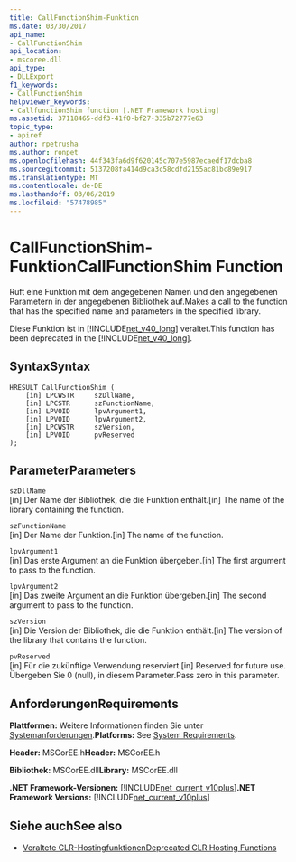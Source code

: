 ```yaml
---
title: CallFunctionShim-Funktion
ms.date: 03/30/2017
api_name:
- CallFunctionShim
api_location:
- mscoree.dll
api_type:
- DLLExport
f1_keywords:
- CallFunctionShim
helpviewer_keywords:
- CallfunctionShim function [.NET Framework hosting]
ms.assetid: 37118465-ddf3-41f0-bf27-335b72777e63
topic_type:
- apiref
author: rpetrusha
ms.author: ronpet
ms.openlocfilehash: 44f343fa6d9f620145c707e5987ecaedf17dcba8
ms.sourcegitcommit: 5137208fa414d9ca3c58cdfd2155ac81bc89e917
ms.translationtype: MT
ms.contentlocale: de-DE
ms.lasthandoff: 03/06/2019
ms.locfileid: "57478985"
---
```

# <a name="callfunctionshim-function"></a><span data-ttu-id="5df8c-102">CallFunctionShim-Funktion</span><span class="sxs-lookup"><span data-stu-id="5df8c-102">CallFunctionShim Function</span></span>
<span data-ttu-id="5df8c-103">Ruft eine Funktion mit dem angegebenen Namen und den angegebenen Parametern in der angegebenen Bibliothek auf.</span><span class="sxs-lookup"><span data-stu-id="5df8c-103">Makes a call to the function that has the specified name and parameters in the specified library.</span></span>  
  
 <span data-ttu-id="5df8c-104">Diese Funktion ist in [!INCLUDE[net_v40_long](../../../../includes/net-v40-long-md.md)] veraltet.</span><span class="sxs-lookup"><span data-stu-id="5df8c-104">This function has been deprecated in the [!INCLUDE[net_v40_long](../../../../includes/net-v40-long-md.md)].</span></span>  
  
## <a name="syntax"></a><span data-ttu-id="5df8c-105">Syntax</span><span class="sxs-lookup"><span data-stu-id="5df8c-105">Syntax</span></span>  
  
```  
HRESULT CallFunctionShim (  
    [in] LPCWSTR     szDllName,  
    [in] LPCSTR      szFunctionName,  
    [in] LPVOID      lpvArgument1,  
    [in] LPVOID      lpvArgument2,  
    [in] LPCWSTR     szVersion,  
    [in] LPVOID      pvReserved  
);  
```  
  
## <a name="parameters"></a><span data-ttu-id="5df8c-106">Parameter</span><span class="sxs-lookup"><span data-stu-id="5df8c-106">Parameters</span></span>  
 `szDllName`  
 <span data-ttu-id="5df8c-107">[in] Der Name der Bibliothek, die die Funktion enthält.</span><span class="sxs-lookup"><span data-stu-id="5df8c-107">[in] The name of the library containing the function.</span></span>  
  
 `szFunctionName`  
 <span data-ttu-id="5df8c-108">[in] Der Name der Funktion.</span><span class="sxs-lookup"><span data-stu-id="5df8c-108">[in] The name of the function.</span></span>  
  
 `lpvArgument1`  
 <span data-ttu-id="5df8c-109">[in] Das erste Argument an die Funktion übergeben.</span><span class="sxs-lookup"><span data-stu-id="5df8c-109">[in] The first argument to pass to the function.</span></span>  
  
 `lpvArgument2`  
 <span data-ttu-id="5df8c-110">[in] Das zweite Argument an die Funktion übergeben.</span><span class="sxs-lookup"><span data-stu-id="5df8c-110">[in] The second argument to pass to the function.</span></span>  
  
 `szVersion`  
 <span data-ttu-id="5df8c-111">[in] Die Version der Bibliothek, die die Funktion enthält.</span><span class="sxs-lookup"><span data-stu-id="5df8c-111">[in] The version of the library that contains the function.</span></span>  
  
 `pvReserved`  
 <span data-ttu-id="5df8c-112">[in] Für die zukünftige Verwendung reserviert.</span><span class="sxs-lookup"><span data-stu-id="5df8c-112">[in] Reserved for future use.</span></span> <span data-ttu-id="5df8c-113">Übergeben Sie 0 (null), in diesem Parameter.</span><span class="sxs-lookup"><span data-stu-id="5df8c-113">Pass zero in this parameter.</span></span>  
  
## <a name="requirements"></a><span data-ttu-id="5df8c-114">Anforderungen</span><span class="sxs-lookup"><span data-stu-id="5df8c-114">Requirements</span></span>  
 <span data-ttu-id="5df8c-115">**Plattformen:** Weitere Informationen finden Sie unter [Systemanforderungen](../../../../docs/framework/get-started/system-requirements.md).</span><span class="sxs-lookup"><span data-stu-id="5df8c-115">**Platforms:** See [System Requirements](../../../../docs/framework/get-started/system-requirements.md).</span></span>  
  
 <span data-ttu-id="5df8c-116">**Header:** MSCorEE.h</span><span class="sxs-lookup"><span data-stu-id="5df8c-116">**Header:** MSCorEE.h</span></span>  
  
 <span data-ttu-id="5df8c-117">**Bibliothek:** MSCorEE.dll</span><span class="sxs-lookup"><span data-stu-id="5df8c-117">**Library:** MSCorEE.dll</span></span>  
  
 <span data-ttu-id="5df8c-118">**.NET Framework-Versionen:** [!INCLUDE[net_current_v10plus](../../../../includes/net-current-v10plus-md.md)]</span><span class="sxs-lookup"><span data-stu-id="5df8c-118">**.NET Framework Versions:** [!INCLUDE[net_current_v10plus](../../../../includes/net-current-v10plus-md.md)]</span></span>  
  
## <a name="see-also"></a><span data-ttu-id="5df8c-119">Siehe auch</span><span class="sxs-lookup"><span data-stu-id="5df8c-119">See also</span></span>
- [<span data-ttu-id="5df8c-120">Veraltete CLR-Hostingfunktionen</span><span class="sxs-lookup"><span data-stu-id="5df8c-120">Deprecated CLR Hosting Functions</span></span>](../../../../docs/framework/unmanaged-api/hosting/deprecated-clr-hosting-functions.md)
